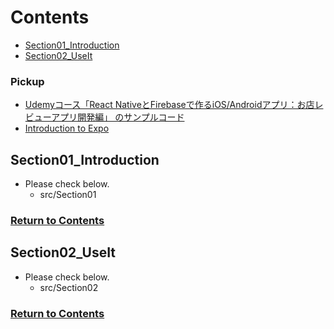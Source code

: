 <a id = "contents">

# Contents

* [Section01_Introduction](#sec01)
* [Section02_UseIt](#sec02)

### Pickup
* [Udemyコース「React NativeとFirebaseで作るiOS/Androidアプリ：お店レビューアプリ開発編」 のサンプルコード](https://github.com/takahi5/shop-review)
* [Introduction to Expo](https://docs.expo.io/)


<a id = "sec01">

## Section01_Introduction
* Please check below.
  * src/Section01

### [Return to Contents](#contents)


<a id = "sec02">

## Section02_UseIt
* Please check below.
  * src/Section02

### [Return to Contents](#contents)



